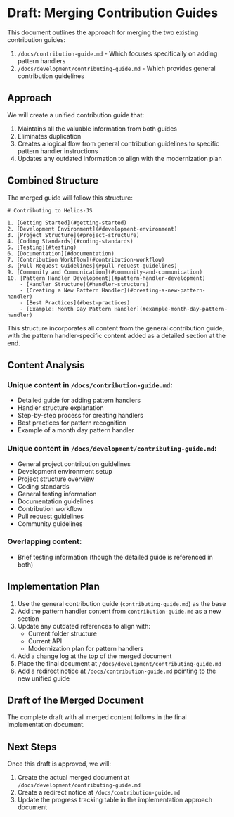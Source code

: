 # Draft: Merging Contribution Guides

This document outlines the approach for merging the two existing contribution guides:
1. `/docs/contribution-guide.md` - Which focuses specifically on adding pattern handlers
2. `/docs/development/contributing-guide.md` - Which provides general contribution guidelines

## Approach

We will create a unified contribution guide that:
1. Maintains all the valuable information from both guides
2. Eliminates duplication
3. Creates a logical flow from general contribution guidelines to specific pattern handler instructions
4. Updates any outdated information to align with the modernization plan

## Combined Structure

The merged guide will follow this structure:

```
# Contributing to Helios-JS

1. [Getting Started](#getting-started)
2. [Development Environment](#development-environment)
3. [Project Structure](#project-structure)
4. [Coding Standards](#coding-standards)
5. [Testing](#testing)
6. [Documentation](#documentation)
7. [Contribution Workflow](#contribution-workflow)
8. [Pull Request Guidelines](#pull-request-guidelines)
9. [Community and Communication](#community-and-communication)
10. [Pattern Handler Development](#pattern-handler-development)
    - [Handler Structure](#handler-structure)
    - [Creating a New Pattern Handler](#creating-a-new-pattern-handler)
    - [Best Practices](#best-practices)
    - [Example: Month Day Pattern Handler](#example-month-day-pattern-handler)
```

This structure incorporates all content from the general contribution guide, with the pattern handler-specific content added as a detailed section at the end.

## Content Analysis

### Unique content in `/docs/contribution-guide.md`:
- Detailed guide for adding pattern handlers
- Handler structure explanation
- Step-by-step process for creating handlers
- Best practices for pattern recognition
- Example of a month day pattern handler

### Unique content in `/docs/development/contributing-guide.md`:
- General project contribution guidelines
- Development environment setup
- Project structure overview
- Coding standards
- General testing information
- Documentation guidelines
- Contribution workflow
- Pull request guidelines
- Community guidelines

### Overlapping content:
- Brief testing information (though the detailed guide is referenced in both)

## Implementation Plan

1. Use the general contribution guide (`contributing-guide.md`) as the base
2. Add the pattern handler content from `contribution-guide.md` as a new section
3. Update any outdated references to align with:
   - Current folder structure
   - Current API
   - Modernization plan for pattern handlers
4. Add a change log at the top of the merged document
5. Place the final document at `/docs/development/contributing-guide.md`
6. Add a redirect notice at `/docs/contribution-guide.md` pointing to the new unified guide

## Draft of the Merged Document

The complete draft with all merged content follows in the final implementation document.

## Next Steps

Once this draft is approved, we will:
1. Create the actual merged document at `/docs/development/contributing-guide.md`
2. Create a redirect notice at `/docs/contribution-guide.md`
3. Update the progress tracking table in the implementation approach document 